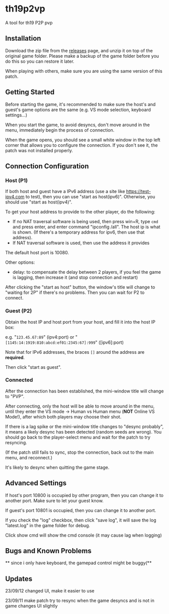 # th19p2vp

A tool for th19 P2P pvp

## Installation

Download the zip file from the [releases](./releases) page, and unzip it on top of the original game folder. Please make a backup of the game folder before you do this so you can restore it later.

When playing with others, make sure you are using the same version of this patch.

## Getting Started

Before starting the game, it's recommended to make sure the host's and guest's game options are the same (e.g. VS mode selection, keyboard settings...)

When you start the game, to avoid desyncs, don't move around in the menu, immediately begin the process of connection.

When the game opens, you should see a small white window in the top left corner that allows you to configure the connection. If you don't see it, the patch was not installed properly.

## Connection Configuration

### Host (P1)
If both host and guest have a IPv6 address (use a site like https://test-ipv4.com to test), then you can use "start as host(ipv6)". Otherwise, you should use "start as host(ipv4)".
	
To get your host address to provide to the other player, do the following:

* If no NAT traversal software is being used, then press win+R, type `cmd` and press enter, and enter command "ipconfig /all".
  The host ip is what is shown. (If there's a temporary address for ipv6, then use that address).
* If NAT traversal software is used, then use the address it provides

The default host port is 10080.

Other options:

* delay: to compensate the delay between 2 players, if you feel the game is lagging, then increase it (and stop connection and restart)

After clicking the "start as host" button, the window's title will change to "waiting for 2P" if there's no problems. Then you can wait for P2 to connect.


### Guest (P2)
Obtain the host IP and host port from your host, and fill it into the host IP box:

e.g.   "```123.45.67:89```" (ipv4:port) or "```[1145:14:1919:810:abcd:ef01:2345:67]:999```" ([ipv6]:port)

Note that for IPv6 addresses, the braces `[]` around the address are **required**.

Then click "start as guest".


### Connected
After the connection has been established, the mini-window title will change to "PVP".

After connecting, only the host will be able to move around in the menu, until they enter
the VS mode -> Human vs Human menu (**NOT** Online VS Mode!), after which both players may
choose their shot.

If there is a lag spike or the mini-window title changes to "desync probably", it means a likely desync has been detected (random seeds are wrong).
You should go back to the player-select menu and wait for the patch to try resyncing.

(If the patch still fails to sync, stop the connection, back out to the main menu, and reconnect.)

It's likely to desync when quitting the game stage.

## Advanced Settings

If host's port 10800 is occupied by other program, then you can change it to another port. Make sure to let your guest know.

If guest's port 10801 is occupied, then you can change it to another port.

If you check the "log" checkbox, then click "save log", it will save the log "latest.log" in the game folder for debug.

Click show cmd will show the cmd console (it may cause lag when logging)


## Bugs and Known Problems

** since i only have keyboard, the gamepad control might be buggy(**


## Updates

23/09/12
	changed UI, make it easier to use

23/09/11
	make patch try to resync when the game desyncs and is not in game
	changes UI slightly
	
